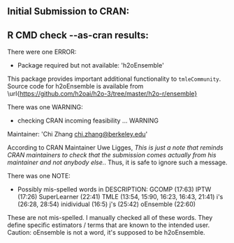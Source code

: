 ## Initial Submission to CRAN:

## R CMD check --as-cran results:
There were one ERROR:

* Package required but not available: 'h2oEnsemble'

This package provides important additional functionality to `tmleCommunity`. Source code for h2oEnsemble is available from \url{https://github.com/h2oai/h2o-3/tree/master/h2o-r/ensemble} 

There was one WARNING:

* checking CRAN incoming feasibility ... WARNING

Maintainer: 'Chi Zhang <chi.zhang@berkeley.edu>'

According to CRAN Maintainer Uwe Ligges, *This is just a note that reminds CRAN maintainers 
to check that the submission comes actually from his maintainer and not anybody else.*. 
Thus, it is safe to ignore such a message.

There was one NOTE:

* Possibly mis-spelled words in DESCRIPTION:
  GCOMP (17:63)
  IPTW (17:26)
  SuperLearner (22:41)
  TMLE (13:54, 15:90, 16:23, 16:43, 21:41)
  i's (26:28, 28:54)
  inidividual (16:5)
  j's (25:42)
  oEnsemble (22:60)
  
These are not mis-spelled. I manually checked all of these words.
They define specific estimators / terms that are known to the intended user.  
Caution: oEnsemble is not a word, it's supposed to be h2oEnsemble.




